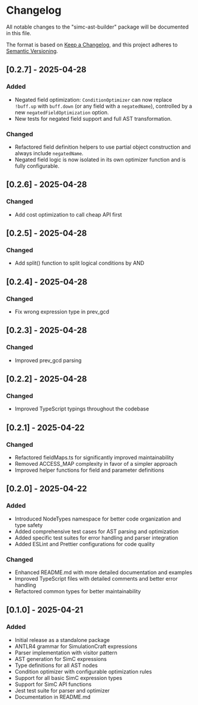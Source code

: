 # Changelog

All notable changes to the "simc-ast-builder" package will be documented in this file.

The format is based on [Keep a Changelog](https://keepachangelog.com/en/1.0.0/),
and this project adheres to [Semantic Versioning](https://semver.org/spec/v2.0.0.html).

## [0.2.7] - 2025-04-28

### Added
- Negated field optimization: `ConditionOptimizer` can now replace `!buff.up` with `buff.down` (or any field with a `negatedName`), controlled by a new `negatedFieldOptimization` option.
- New tests for negated field support and full AST transformation.

### Changed
- Refactored field definition helpers to use partial object construction and always include `negatedName`.
- Negated field logic is now isolated in its own optimizer function and is fully configurable.

## [0.2.6] - 2025-04-28

### Changed

- Add cost optimization to call cheap API first

## [0.2.5] - 2025-04-28

### Changed

- Add split() function to split logical conditions by AND

## [0.2.4] - 2025-04-28

### Changed

- Fix wrong expression type in prev_gcd

## [0.2.3] - 2025-04-28

### Changed

- Improved prev_gcd parsing

## [0.2.2] - 2025-04-28

### Changed

- Improved TypeScript typings throughout the codebase

## [0.2.1] - 2025-04-22

### Changed

- Refactored fieldMaps.ts for significantly improved maintainability
- Removed ACCESS_MAP complexity in favor of a simpler approach
- Improved helper functions for field and parameter definitions

## [0.2.0] - 2025-04-22

### Added

- Introduced NodeTypes namespace for better code organization and type safety
- Added comprehensive test cases for AST parsing and optimization
- Added specific test suites for error handling and parser integration
- Added ESLint and Prettier configurations for code quality

### Changed

- Enhanced README.md with more detailed documentation and examples
- Improved TypeScript files with detailed comments and better error handling
- Refactored common types for better maintainability

## [0.1.0] - 2025-04-21

### Added

- Initial release as a standalone package
- ANTLR4 grammar for SimulationCraft expressions
- Parser implementation with visitor pattern
- AST generation for SimC expressions
- Type definitions for all AST nodes
- Condition optimizer with configurable optimization rules
- Support for all basic SimC expression types
- Support for SimC API functions
- Jest test suite for parser and optimizer
- Documentation in README.md
